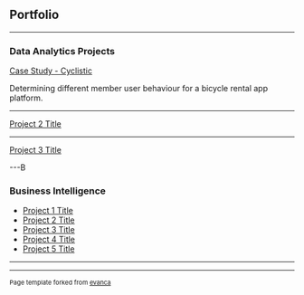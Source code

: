 ## Portfolio

---
### Data Analytics Projects

[Case Study - Cyclistic](https://github.com/victortoh95/googleDataAnalytics/blob/d92cea694eacefa86b858ffc80d4b005d1a4fa1d/Google%20Data%20Analytics%20Certificate%20-%20Case%20Study%201.ipynb)

Determining different member user behaviour for a bicycle rental app platform.

---
[Project 2 Title](/pdf/sample_presentation.pdf)


---
[Project 3 Title](http://example.com/)


---B

### Business Intelligence

- [Project 1 Title](http://example.com/)
- [Project 2 Title](http://example.com/)
- [Project 3 Title](http://example.com/)
- [Project 4 Title](http://example.com/)
- [Project 5 Title](http://example.com/)

---




---
<p style="font-size:11px">Page template forked from <a href="https://github.com/evanca/quick-portfolio">evanca</a></p>
<!-- Remove above link if you don't want to attibute -->
